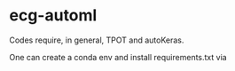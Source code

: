 # ecg-automl

Codes require, in general, TPOT and autoKeras.

One can create a conda env and install requirements.txt via
